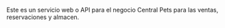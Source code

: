 Este es un servicio web o API para el negocio Central Pets para las ventas, reservaciones y almacen.